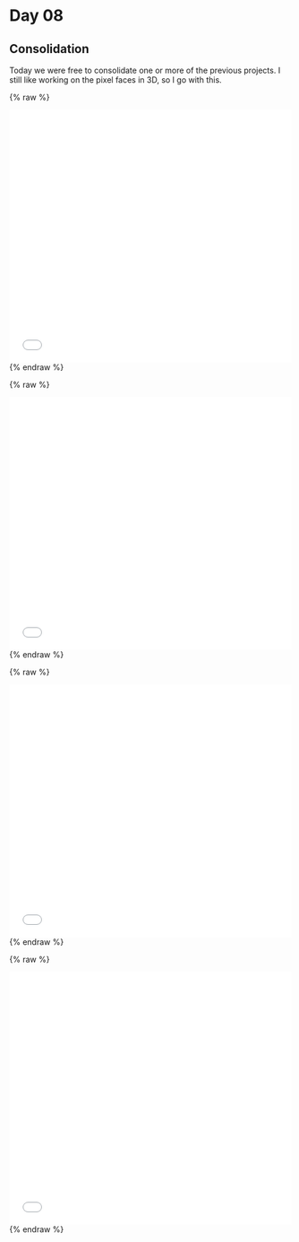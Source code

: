 # Day 08

## Consolidation

Today we were free to consolidate one or more of the previous projects. I still like working on the pixel faces in 3D, so I go with this.

{% raw %}
<iframe src="content\day08\faces_v10_3D_brightness\index.html" width="100%" height="450" frameborder="no"></iframe>
{% endraw %}

{% raw %}
<iframe src="content\day08\faces_v11_3D_diameter\index.html" width="100%" height="450" frameborder="no"></iframe>
{% endraw %}

{% raw %}
<iframe src="content\day08\faces_v12_3D_twoFace\index.html" width="100%" height="450" frameborder="no"></iframe>
{% endraw %}

{% raw %}
<iframe src="content\day08\faces_v13_3D_twoFace\index.html" width="100%" height="450" frameborder="no"></iframe>
{% endraw %}